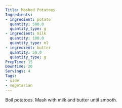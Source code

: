 ```yaml
---
Title: Mashed Potatoes
Ingredients:
- ingredient: potato
  quantity: 500.0
  quantity_type: g
- ingredient: milk
  quantity: 100.0
  quantity_type: ml
- ingredient: butter
  quantity: 50.0
  quantity_type: g
PrepTime: 15
Downtime: 20
Servings: 4
Tags:
- side
- vegetarian
---
```

Boil potatoes. Mash with milk and butter until smooth.